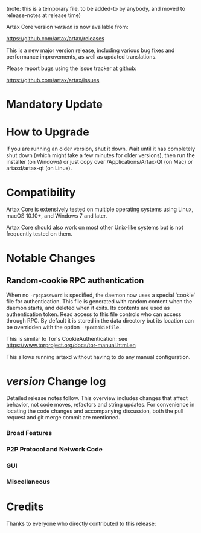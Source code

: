 (note: this is a temporary file, to be added-to by anybody, and moved to release-notes at release time)

Artax Core version *version* is now available from:

  <https://github.com/artax/artax/releases>

This is a new major version release, including various bug fixes and
performance improvements, as well as updated translations.

Please report bugs using the issue tracker at github:

  <https://github.com/artax/artax/issues>

Mandatory Update
==============


How to Upgrade
==============

If you are running an older version, shut it down. Wait until it has completely shut down (which might take a few minutes for older versions), then run the installer (on Windows) or just copy over /Applications/Artax-Qt (on Mac) or artaxd/artax-qt (on Linux).

Compatibility
==============

Artax Core is extensively tested on multiple operating systems using
Linux, macOS 10.10+, and Windows 7 and later.

Artax Core should also work on most other Unix-like systems but is not
frequently tested on them.

Notable Changes
===============

Random-cookie RPC authentication
---------------------------------

When no `-rpcpassword` is specified, the daemon now uses a special 'cookie'
file for authentication. This file is generated with random content when the
daemon starts, and deleted when it exits. Its contents are used as
authentication token. Read access to this file controls who can access through
RPC. By default it is stored in the data directory but its location can be
overridden with the option `-rpccookiefile`.

This is similar to Tor's CookieAuthentication: see
https://www.torproject.org/docs/tor-manual.html.en

This allows running artaxd without having to do any manual configuration.


*version* Change log
=================

Detailed release notes follow. This overview includes changes that affect
behavior, not code moves, refactors and string updates. For convenience in locating
the code changes and accompanying discussion, both the pull request and
git merge commit are mentioned.

### Broad Features
### P2P Protocol and Network Code
### GUI
### Miscellaneous

Credits
=======

Thanks to everyone who directly contributed to this release:

